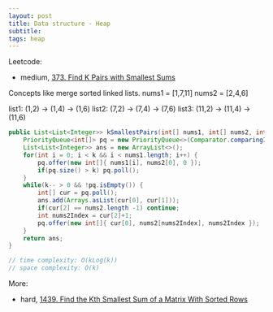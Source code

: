 ```yaml
---
layout: post
title: Data structure - Heap
subtitle:
tags: heap
---
```


Leetcode:
* medium, [373. Find K Pairs with Smallest Sums](https://leetcode.com/problems/find-k-pairs-with-smallest-sums/)

Concepts like merge sorted linked lists.
nums1 = [1,7,11]
nums2 = [2,4,6]

list1: (1,2) -> (1,4) -> (1,6)
list2: (7,2) -> (7,4) -> (7,6)
list3: (11,2) -> (11,4) -> (11,6)


```java
public List<List<Integer>> kSmallestPairs(int[] nums1, int[] nums2, int k) {
    PriorityQueue<int[]> pq = new PriorityQueue<>(Comparator.comparingInt(o -> o[0] + o[1]));
    List<List<Integer>> ans = new ArrayList<>();
    for(int i = 0; i < k && i < nums1.length; i++) {
        pq.offer(new int[]{ nums1[i], nums2[0], 0 });
        if(pq.size() > k) pq.poll();
    }
    while(k-- > 0 && !pq.isEmpty()) {
        int[] cur = pq.poll();
        ans.add(Arrays.asList(cur[0], cur[1]));
        if(cur[2] == nums2.length -1) continue;
        int nums2Index = cur[2]+1;
        pq.offer(new int[]{ cur[0], nums2[nums2Index], nums2Index });
    }
    return ans;
}

// time complexity: O(kLog(k))
// space complexity: O(k)
```


More:
* hard, [1439. Find the Kth Smallest Sum of a Matrix With Sorted Rows](https://leetcode.com/problems/find-the-kth-smallest-sum-of-a-matrix-with-sorted-rows/)
